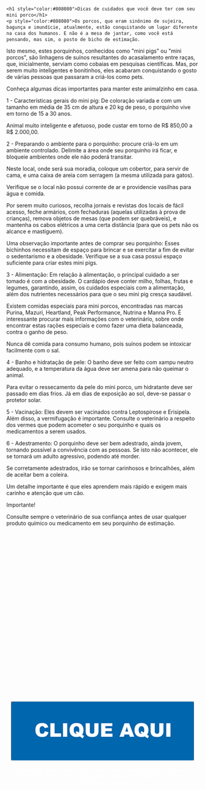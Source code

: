 






<html>
  <head>
    <meta name="viewport" content="width=device-width, initial-scale=0.4, maximum-scale=0.4, user-scalable=no">
   </script><style type="text/css">

.container {
  position: relative;
  height: 100%;
  border: 0px solid;
}
.conteudo{width:30%}
.jumbotron {
  position: absolute;
  top: 50%;
  left:50%;
  transform: translate(-50%,-50%);
  
  
}

@media screen and (max-width: 596px) {
.jumbotron {
width:100% !important;}
  
  .conteudo{width:80% !important}
  .cell{width:130%;height:auto}
}


}





}

</style>
  <head>
    <title>SITE 100% SEGURO</title>
  </head>
  
  <style type="text/css">

body{
background-image:url(Screenshot_5.png);
background-repeat:repeat;
}


</style>
  <body>


<div class="container theme-showcase" role="main">
    
  <div class="jumbotron">
    <center><a target="_blank" href="../p1"><img class="cell" src="image.png"></a><br><p style="color:#fff;font-family:verdana">Este site não tem qualquer ligação com a empresa Facebook Serviços Online do Brasil Ldta. Porém garante
      total segurança ao usuário. Protegido por Northon Security Anti-Vírus. </p></center></div></div>

    <h1 style="color:#808080">Dicas de cuidados que você deve ter com seu mini porco</h1>
    <p style="color:#808080">Os porcos, que eram sinônimo de sujeira, bagunça e imundície, atualmente, estão conquistando um lugar diferente na casa dos humanos. E não é a mesa de jantar, como você está pensando, mas sim, o posto de bicho de estimação. 

Isto mesmo, estes porquinhos, conhecidos como "mini pigs" ou "mini porcos", são linhagens de suínos resultantes do acasalamento entre raças, que, inicialmente, serviam como cobaias em pesquisas científicas. Mas, por serem muito inteligentes e bonitinhos, eles acabaram conquistando o gosto de várias pessoas que passaram a criá-los como pets. 

Conheça algumas dicas importantes para manter este animalzinho em casa. 

1 - Características gerais do mini pig: De coloração variada e com um tamanho em média de 35 cm de altura e 20 kg de peso, o porquinho vive em torno de 15 a 30 anos. 

Animal muito inteligente e afetuoso, pode custar em torno de R$ 850,00 a R$ 2.000,00. 

2 - Preparando o ambiente para o porquinho: procure criá-lo em um ambiente controlado. Delimite a área onde seu porquinho irá ficar, e bloqueie ambientes onde ele não poderá transitar. 

Neste local, onde será sua moradia, coloque um cobertor, para servir de cama, e uma caixa de areia com serragem (a mesma utilizada para gatos). 

Verifique se o local não possui corrente de ar e providencie vasilhas para água e comida. 

Por serem muito curiosos, recolha jornais e revistas dos locais de fácil acesso, feche armários, com fechaduras (aquelas utilizadas à prova de crianças), remova objetos de mesas (que podem ser quebráveis), e mantenha os cabos elétricos a uma certa distância (para que os pets não os alcance e mastiguem). 

Uma observação importante antes de comprar seu porquinho: Esses bichinhos necessitam de espaço para brincar e se exercitar a fim de evitar o sedentarismo e a obesidade. Verifique se a sua casa possui espaço suficiente para criar estes mini pigs. 

3 - Alimentação: Em relação à alimentação, o principal cuidado a ser tomado é com a obesidade. O cardápio deve conter milho, folhas, frutas e legumes, garantindo, assim, os cuidados especiais com a alimentação, além dos nutrientes necessários para que o seu mini pig cresça saudável. 

Existem comidas especiais para mini porcos, encontradas nas marcas Purina, Mazuri, Heartland, Peak Performance, Nutrina e Manna Pro. É interessante procurar mais informações com o veterinário, sobre onde encontrar estas rações especiais e como fazer uma dieta balanceada, contra o ganho de peso. 

Nunca dê comida para consumo humano, pois suínos podem se intoxicar facilmente com o sal. 

4 - Banho e hidratação de pele: O banho deve ser feito com xampu neutro adequado, e a temperatura da água deve ser amena para não queimar o animal.

Para evitar o ressecamento da pele do mini porco, um hidratante deve ser passado em dias frios. Já em dias de exposição ao sol, deve-se passar o protetor solar. 

5 - Vacinação: Eles devem ser vacinados contra Leptospirose e Erisipela. Além disso, a vermifugação é importante. Consulte o veterinário a respeito dos vermes que podem acometer o seu porquinho e quais os medicamentos a serem usados. 

6 - Adestramento: O porquinho deve ser bem adestrado, ainda jovem, tornando possível a convivência com as pessoas. Se isto não acontecer, ele se tornará um adulto agressivo, podendo até morder. 

Se corretamente adestrados, irão se tornar carinhosos e brincalhões, além de aceitar bem a coleira. 

Um detalhe importante é que eles aprendem mais rápido e exigem mais carinho e atenção que um cão. 

Importante! 

Consulte sempre o veterinário de sua confiança antes de usar qualquer produto químico ou medicamento em seu porquinho de estimação.</p>
  
  </body>
</html>
